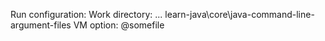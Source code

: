 Run configuration:
    Work directory: ... learn-java\core\java-command-line-argument-files
    VM option: @somefile
